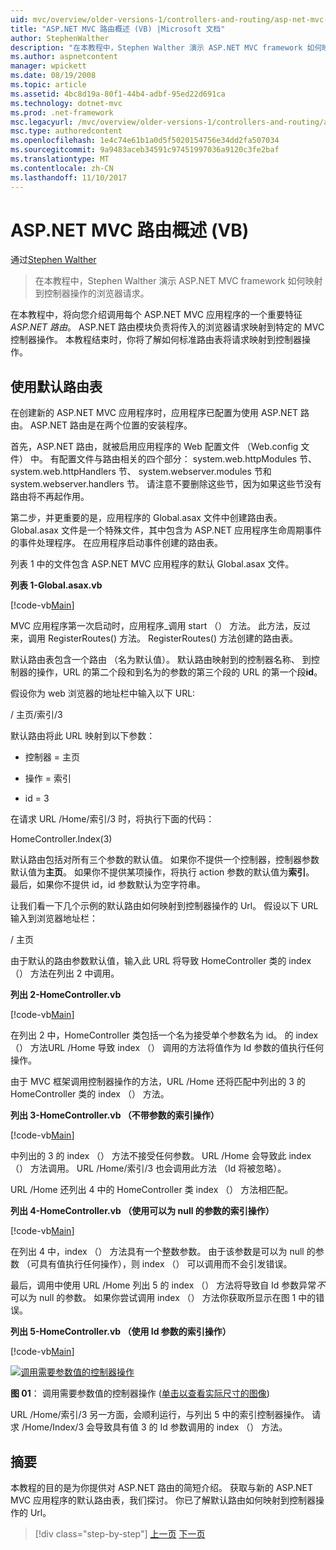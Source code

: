 ```yaml
---
uid: mvc/overview/older-versions-1/controllers-and-routing/asp-net-mvc-routing-overview-vb
title: "ASP.NET MVC 路由概述 (VB) |Microsoft 文档"
author: StephenWalther
description: "在本教程中，Stephen Walther 演示 ASP.NET MVC framework 如何映射到控制器操作的浏览器请求。"
ms.author: aspnetcontent
manager: wpickett
ms.date: 08/19/2008
ms.topic: article
ms.assetid: 4bc8d19a-80f1-44b4-adbf-95ed22d691ca
ms.technology: dotnet-mvc
ms.prod: .net-framework
msc.legacyurl: /mvc/overview/older-versions-1/controllers-and-routing/asp-net-mvc-routing-overview-vb
msc.type: authoredcontent
ms.openlocfilehash: 1e4c74e61b1a0d5f5020154756e34dd2fa507034
ms.sourcegitcommit: 9a9483aceb34591c97451997036a9120c3fe2baf
ms.translationtype: MT
ms.contentlocale: zh-CN
ms.lasthandoff: 11/10/2017
---
```

<a name="aspnet-mvc-routing-overview-vb"></a>ASP.NET MVC 路由概述 (VB)
====================
通过[Stephen Walther](https://github.com/StephenWalther)

> 在本教程中，Stephen Walther 演示 ASP.NET MVC framework 如何映射到控制器操作的浏览器请求。


在本教程中，将向您介绍调用每个 ASP.NET MVC 应用程序的一个重要特征*ASP.NET 路由*。 ASP.NET 路由模块负责将传入的浏览器请求映射到特定的 MVC 控制器操作。 本教程结束时，你将了解如何标准路由表将请求映射到控制器操作。

## <a name="using-the-default-route-table"></a>使用默认路由表

在创建新的 ASP.NET MVC 应用程序时，应用程序已配置为使用 ASP.NET 路由。 ASP.NET 路由是在两个位置的安装程序。

首先，ASP.NET 路由，就被启用应用程序的 Web 配置文件 （Web.config 文件） 中。 有配置文件与路由相关的四个部分： system.web.httpModules 节、 system.web.httpHandlers 节、 system.webserver.modules 节和 system.webserver.handlers 节。 请注意不要删除这些节，因为如果这些节没有路由将不再起作用。

第二步，并更重要的是，应用程序的 Global.asax 文件中创建路由表。 Global.asax 文件是一个特殊文件，其中包含为 ASP.NET 应用程序生命周期事件的事件处理程序。 在应用程序启动事件创建的路由表。

列表 1 中的文件包含 ASP.NET MVC 应用程序的默认 Global.asax 文件。

**列表 1-Global.asax.vb**

[!code-vb[Main](asp-net-mvc-routing-overview-vb/samples/sample1.vb)]

MVC 应用程序第一次启动时，应用程序\_调用 start （） 方法。 此方法，反过来，调用 RegisterRoutes() 方法。 RegisterRoutes() 方法创建的路由表。

默认路由表包含一个路由 （名为默认值）。 默认路由映射到的控制器名称、 到控制器的操作，URL 的第二个段和到名为的参数的第三个段的 URL 的第一个段**id**。

假设你为 web 浏览器的地址栏中输入以下 URL:

/ 主页/索引/3

默认路由将此 URL 映射到以下参数：

- 控制器 = 主页

- 操作 = 索引

- id = 3

在请求 URL /Home/索引/3 时，将执行下面的代码：

HomeController.Index(3)

默认路由包括对所有三个参数的默认值。 如果你不提供一个控制器，控制器参数默认值为**主页**。 如果你不提供某项操作，将执行 action 参数的默认值为**索引**。 最后，如果你不提供 id，id 参数默认为空字符串。

让我们看一下几个示例的默认路由如何映射到控制器操作的 Url。 假设以下 URL 输入到浏览器地址栏：

/ 主页

由于默认的路由参数默认值，输入此 URL 将导致 HomeController 类的 index （） 方法在列出 2 中调用。

**列出 2-HomeController.vb**

[!code-vb[Main](asp-net-mvc-routing-overview-vb/samples/sample2.vb)]

在列出 2 中，HomeController 类包括一个名为接受单个参数名为 id。 的 index （） 方法URL /Home 导致 index （） 调用的方法将值作为 Id 参数的值执行任何操作。

由于 MVC 框架调用控制器操作的方法，URL /Home 还将匹配中列出的 3 的 HomeController 类的 index （） 方法。

**列出 3-HomeController.vb （不带参数的索引操作）**

[!code-vb[Main](asp-net-mvc-routing-overview-vb/samples/sample3.vb)]

中列出的 3 的 index （） 方法不接受任何参数。 URL /Home 会导致此 index （） 方法调用。 URL /Home/索引/3 也会调用此方法 （Id 将被忽略）。

URL /Home 还列出 4 中的 HomeController 类 index （） 方法相匹配。

**列出 4-HomeController.vb （使用可以为 null 的参数的索引操作）**

[!code-vb[Main](asp-net-mvc-routing-overview-vb/samples/sample4.vb)]

在列出 4 中，index （） 方法具有一个整数参数。 由于该参数是可以为 null 的参数 （可具有值执行任何操作），则 index （） 可以调用而不会引发错误。

最后，调用中使用 URL /Home 列出 5 的 index （） 方法将导致自 Id 参数异常*不*可以为 null 的参数。 如果你尝试调用 index （） 方法你获取所显示在图 1 中的错误。

**列出 5-HomeController.vb （使用 Id 参数的索引操作）**

[!code-vb[Main](asp-net-mvc-routing-overview-vb/samples/sample5.vb)]


[![调用需要参数值的控制器操作](asp-net-mvc-routing-overview-vb/_static/image1.jpg)](asp-net-mvc-routing-overview-vb/_static/image1.png)

**图 01**： 调用需要参数值的控制器操作 ([单击以查看实际尺寸的图像](asp-net-mvc-routing-overview-vb/_static/image2.png))


URL /Home/索引/3 另一方面，会顺利运行，与列出 5 中的索引控制器操作。 请求 /Home/Index/3 会导致具有值 3 的 Id 参数调用的 index （） 方法。

## <a name="summary"></a>摘要

本教程的目的是为你提供对 ASP.NET 路由的简短介绍。 获取与新的 ASP.NET MVC 应用程序的默认路由表，我们探讨。 你已了解默认路由如何映射到控制器操作的 Url。

>[!div class="step-by-step"]
[上一页](creating-an-action-cs.md)
[下一页](understanding-action-filters-vb.md)
